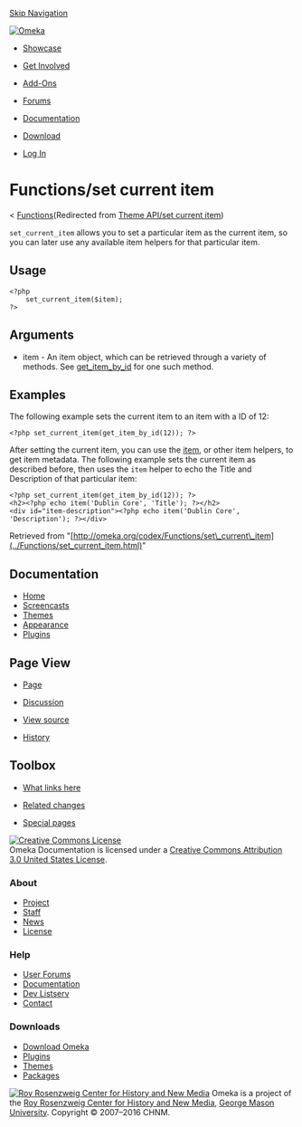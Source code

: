 <div id="wrap">

[Skip Navigation](set_current_item.html#content)
<div id="header">

<div class="padding">

<span
id="logo">[![Omeka](http://omeka.org/ui/i/logo-horizontal-288px.gif)](../../index.html)</span>
<div id="search-form">

</div>

-   <div id="nav-showcase">

    </div>

    [Showcase](../../showcase.1.html)
-   <div id="nav-involved">

    </div>

    [Get Involved](../../index.html%3Fp=124.html)
-   <div id="nav-addons">

    </div>

    [Add-Ons](../../add-ons.1.html)
-   <div id="nav-forums">

    </div>

    [Forums](../../forums/topic/mysqli-stmt.bind-result.html)
-   <div id="nav-documentation">

    </div>

    [Documentation](http://omeka.org/codex/)
-   <div id="nav-download">

    </div>

    [Download](../../download.1.html)

</div>

</div>

<div id="content">

<div class="padding">

<div id="user-meta">

-   <div id="pt-login">

    </div>

    [Log
    In](http://omeka.org/c/index.php?title=Special:UserLogin&returnto=Theme%20API/set%20current%20item)

</div>

Functions/set current item
==========================

<div id="contentSub">

<span class="subpages">&lt;
[Functions](../Functions.html "Functions")</span>(Redirected from [Theme
API/set current
item](http://omeka.org/c/index.php?title=Theme_API/set_current_item&redirect=no "Theme API/set current item"))

</div>

<div id="primary">

`set_current_item` allows you to set a particular item as the current
item, so you can later use any available item helpers for that
particular item.

<span id="Usage" class="mw-headline"> Usage </span>
---------------------------------------------------

<div class="mw-geshi mw-content-ltr" dir="ltr">

<div class="php source-php">

``` {.de1}
<?php
    set_current_item($item);
?>
```

</div>

</div>

<span id="Arguments" class="mw-headline"> Arguments </span>
-----------------------------------------------------------

-   item - An item object, which can be retrieved through a variety
    of methods. See
    [get\_item\_by\_id](get_item_by_id.html "Theme API/get item by id")
    for one such method.

<span id="Examples" class="mw-headline"> Examples </span>
---------------------------------------------------------

The following example sets the current item to an item with a ID of 12:

<div class="mw-geshi mw-content-ltr" dir="ltr">

<div class="php source-php">

``` {.de1}
<?php set_current_item(get_item_by_id(12)); ?>
```

</div>

</div>

After setting the current item, you can use the
[item](item.html "Theme API/item"), or other item helpers, to get item
metadata. The following example sets the current item as described
before, then uses the `item` helper to echo the Title and Description of
that particular item:

<div class="mw-geshi mw-content-ltr" dir="ltr">

<div class="php source-php">

``` {.de1}
<?php set_current_item(get_item_by_id(12)); ?>
<h2><?php echo item('Dublin Core', 'Title'); ?></h2>
<div id="item-description"><?php echo item('Dublin Core', 'Description'); ?></div>
```

</div>

</div>

<div class="printfooter">

Retrieved from
"[http://omeka.org/codex/Functions/set\_current\_item](../Functions/set_current_item.html)"

</div>

<div id="catlinks" class="catlinks catlinks-allhidden">

</div>

</div>

<div id="secondary">

<div class="portlet">

Documentation
-------------

-   [Home](http://omeka.org/codex/)
-   [Screencasts](http://omeka.org/codex/Screencasts)
-   [Themes](http://omeka.org/codex/Managing_Themes_2.0)
-   [Appearance](http://omeka.org/codex/Managing_Appearance_2.0)
-   [Plugins](http://omeka.org/codex/Plugins2.0)

</div>

<div class="portlet">

Page View
---------

-   <div id="nav-page">

    </div>

    [Page](../Functions/set_current_item.html)
-   <div id="nav-discussion">

    </div>

    [Discussion](http://omeka.org/c/index.php?title=Talk:Functions/set_current_item&action=edit&redlink=1)
-   <div id="nav-view_source">

    </div>

    [View
    source](http://omeka.org/c/index.php?title=Functions/set_current_item&action=edit)
-   <div id="nav-history">

    </div>

    [History](http://omeka.org/c/index.php?title=Functions/set_current_item&action=history)

</div>

<div id="wiki-toolbox" class="portlet">

Toolbox
-------

-   <div id="t-whatlinkshere">

    </div>

    [What links
    here](../Special:WhatLinksHere/Functions/set_current_item.html)
-   <div id="t-recentchangeslinked">

    </div>

    [Related
    changes](../Special:RecentChangesLinked/Functions/set_current_item.html)
-   <div id="t-specialpages">

    </div>

    [Special pages](http://omeka.org/codex/Special:SpecialPages)

</div>

[![Creative Commons
License](https://i.creativecommons.org/l/by/3.0/us/88x31.png)](http://creativecommons.org/licenses/by/3.0/us/)\
Omeka Documentation is licensed under a [Creative Commons Attribution
3.0 United States
License](http://creativecommons.org/licenses/by/3.0/us/).

</div>

</div>

</div>

<div id="footer">

<div class="padding">

<div id="sitemap">

<div class="section">

### About

-   [Project](../../index.html%3Fp=2.html)
-   [Staff](../../index.html%3Fp=3.html)
-   [News](../../blog.1.html)
-   [License](http://www.gnu.org/copyleft/gpl.html)

</div>

<div class="section">

### Help

-   [User Forums](../../forums/topic/mysqli-stmt.bind-result.html)
-   [Documentation](http://omeka.org/codex/)
-   [Dev Listserv](http://groups.google.com/group/omeka-dev)
-   [Contact](http://omeka.org/contact/)

</div>

<div class="section">

### Downloads

-   [Download Omeka](../../download.1.html)
-   [Plugins](../../plugins.html)
-   [Themes](../../download/themes/index.html)
-   [Packages](../../index.html%3Fp=222.html)

</div>

</div>

<div id="chnm-meta">

<span id="chnm-logo">[![Roy Rosenzweig Center for History and New
Media](http://omeka.org/ui/i/rrchnm-logo-regular.gif)](http://chnm.gmu.edu)</span>
Omeka is a project of the [Roy Rosenzweig Center for History and New
Media](http://chnm.gmu.edu), [George Mason
University](http://www.gmu.edu). Copyright © 2007–2016 CHNM.

</div>

</div>

</div>

</div>

